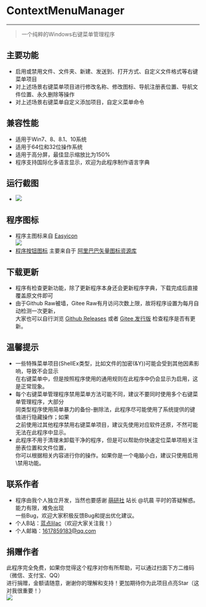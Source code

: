 # ContextMenuManager
------
> 一个纯粹的Windows右键菜单管理程序

## 主要功能
* 启用或禁用文件、文件夹、新建、发送到、打开方式、自定义文件格式等右键菜单项目
* 对上述场景右键菜单项目进行修改名称、修改图标、导航注册表位置、导航文件位置、永久删除等操作
* 对上述场景右键菜单自定义添加项目，自定义菜单命令

## 兼容性能
* 适用于Win7、8、8.1、10系统
* 适用于64位和32位操作系统
* 适用于高分屏，最佳显示缩放比为150%
* 程序支持国际化多语言显示，欢迎为此程序制作语言字典

## 运行截图
* ![](https://gitee.com/BluePointLilac/ContextMenuManager/raw/master/Screenshot.png)

## 程序图标
* 程序主图标来自 [Easyicon][1]<br>![](https://gitee.com/BluePointLilac/ContextMenuManager/raw/master/ContextMenuManager/Properties/AppIcon.ico)
* [程序按钮图标][2] 主要来自于 [阿里巴巴矢量图标资源库][3]


## 下载更新
* 程序有检查更新功能，除了更新程序本身还会更新程序字典，下载完成后直接覆盖原文件即可
* 由于Github Raw被墙，Gitee Raw有月访问次数上限，故将程序设置为每月自动检测一次更新，<br>大家也可以自行浏览 [Github Releases][4] 或者 [Gitee 发行版][5] 检查程序是否有更新。

## 温馨提示
* 一些特殊菜单项目(ShellEx类型，比如文件的加密(&Y))可能会受到其他因素影响，导致不会显示<br>在右键菜单中，但是按照程序使用的通用规则在此程序中仍会显示为启用，这是正常现象。
* 每个右键菜单管理程序禁用菜单方法可能不同，建议不要同时使用多个右键菜单管理程序，大部分<br>同类型程序使用简单暴力的备份-删除法，此程序尽可能使用了系统提供的键值进行隐藏操作；如果<br>之前使用过其他程序禁用右键菜单项目，建议先使用对应软件还原，不然可能无法在此程序中显示。
* 此程序不用于清理未卸载干净的程序，但是可以帮助你快速定位菜单项相关注册表位置和文件位置，<br>你可以根据相关内容进行你的操作。如果你是一个电脑小白，建议只使用启用\禁用功能。

## 联系作者
* 程序由我个人独立开发，当然也要感谢 [萌研社][6] 站长 @坑晨 平时的答疑解惑。能力有限，难免出现<br>一些Bug，欢迎大家积极反馈Bug和提出优化建议。
* 个人B站：[蓝点lilac][7]（欢迎大家关注我！）
* 个人邮箱：1617859183@qq.com

## 捐赠作者
此程序完全免费，如果你觉得这个程序对你有所帮助，可以通过扫面下方二维码（微信、支付宝、QQ）<br>进行捐赠，金额请随意，谢谢你的理解和支持！更加期待你为此项目点亮Star（这对我很重要！）<br>![](https://gitee.com/BluePointLilac/ContextMenuManager/raw/master/ContextMenuManager/Properties/Resources/Images/Donate.png)

  [1]: https://www.easyicon.net/1208132-mouse_icon.html
  [2]: https://github.com/BluePointLilac/ContextMenuManager/tree/master/ContextMenuManager/Properties/Resources/Images
  [3]: https://www.iconfont.cn/
  [4]: https://github.com/BluePointLilac/ContextMenuManager/releases
  [5]: https://gitee.com/BluePointLilac/ContextMenuManager/releases
  [6]: http://www.pcmoe.net/
  [7]: https://space.bilibili.com/34492771